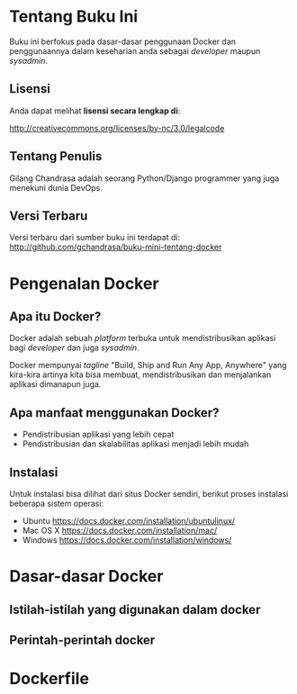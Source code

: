 # Tentang Buku Ini

Buku ini berfokus pada dasar-dasar penggunaan Docker dan penggunaannya dalam keseharian anda sebagai *developer* maupun *sysadmin*.


## Lisensi

Anda dapat melihat **lisensi secara lengkap di**:

<http://creativecommons.org/licenses/by-nc/3.0/legalcode>

## Tentang Penulis

Gilang Chandrasa adalah seorang Python/Django programmer yang juga menekuni dunia DevOps.


## Versi Terbaru

Versi terbaru dari sumber buku ini terdapat di:
<http://github.com/gchandrasa/buku-mini-tentang-docker>

# Pengenalan Docker

## Apa itu Docker?

Docker adalah sebuah *platform* terbuka untuk mendistribusikan aplikasi bagi *developer* dan juga *sysadmin*.

Docker mempunyai *tagline* "Build, Ship and Run Any App, Anywhere" yang kira-kira artinya kita bisa membuat, mendistribusikan dan menjalankan aplikasi dimanapun juga.

## Apa manfaat menggunakan Docker?

* Pendistribusian aplikasi yang lebih cepat
* Pendistribusian dan skalabilitas aplikasi menjadi lebih mudah

## Instalasi

Untuk instalasi bisa dilihat dari situs Docker sendiri, berikut proses instalasi beberapa sistem operasi:

* Ubuntu <https://docs.docker.com/installation/ubuntulinux/>
* Mac OS X <https://docs.docker.com/installation/mac/>
* Windows <https://docs.docker.com/installation/windows/>

# Dasar-dasar Docker

## Istilah-istilah yang digunakan dalam docker

## Perintah-perintah docker

# Dockerfile



